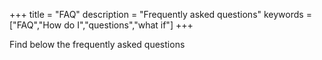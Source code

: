 +++
title = "FAQ"
description = "Frequently asked questions"
keywords = ["FAQ","How do I","questions","what if"]
+++

Find below the frequently asked questions

